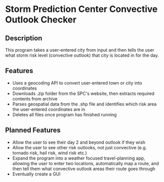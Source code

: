 # Storm Prediction Center Convective Outlook Checker 

## Description
This program takes a user-entered city from input and then tells the user what storm risk level (convective outlook) that city is located in for the day. 

## Features 
- Uses a geocoding API to convert user-entered town or city into coordinates
- Downloads .zip folder from the SPC's website, then extracts required contents from archive
- Parses geospatial data from the .shp file and identifies which risk area the user-entered coordinates are in
- Deletes all files once program has finished running

## Planned Features
- Allow the user to see their day 2 and beyond outlook if they wish
- Allow the user to see other risk outlooks, not just convective (e.g. tornado risk, hail risk, wind risk etc.)
- Expand the program into a weather focused travel-planning app, allowing the user to enter two locations, automatically map a route, and then tell them what convective outlook areas their route goes through
- Eventually create a GUI